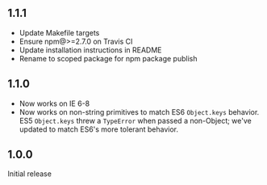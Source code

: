 ## 1.1.1

- Update Makefile targets
- Ensure npm@>=2.7.0 on Travis CI
- Update installation instructions in README
- Rename to scoped package for npm package publish

## 1.1.0

- Now works on IE 6-8
- Now works on non-string primitives to match ES6 `Object.keys` behavior. ES5 `Object.keys` threw a `TypeError` when passed a non-Object; we've updated to match ES6's more tolerant behavior.

## 1.0.0

Initial release
